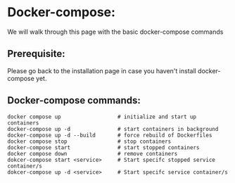 # Docker-compose:
We will walk through this page with the basic docker-compose commands

## Prerequisite:
Please go back to the installation page in case you haven't install docker-compose yet.

## Docker-compose commands:
```
docker compose up                  # initialize and start up containers
docker-compose up -d               # start containers in background
docker-compose up -d --build       # force rebuild of Dockerfiles
docker compose stop                # stop containers
docker-compose start               # start stopped containers
docker compose down                # remove containers
dokcer-compose start <service>     # Start specifc stopped service container/s
dokcer-compose up -d <service>     # Start specifc service container/s
```
